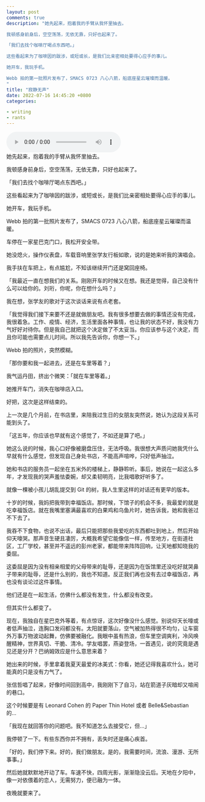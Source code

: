 ```yaml
---
layout: post
comments: true
description: "她先起来，抱着我的手臂从我怀里抽去。

我顿感身前身后，空空荡荡，无依无靠，只好也起来了。

「我们去找个咖啡厅喝点东西吧。」

这些看起来为了咖啡因的跋涉，或短或长，是我们比亲密相处要得心应手的事儿。

她开车，我玩手机。

Webb 拍的第一批照片发布了，SMACS 0723 八心八箭，船底座星云璀璨而温暖。
"
title: "寂静无声"
date: 2022-07-16 14:45:20 +0800
categories: 

- writing
- rants
---
```


<audio controls loop preload><source src="{{ site.static_base }}/downloads/audio/this_is_just_a_modern_rock_song.mp3"></audio>
<br/>
她先起来，抱着我的手臂从我怀里抽去。

我顿感身前身后，空空荡荡，无依无靠，只好也起来了。

「我们去找个咖啡厅喝点东西吧。」

这些看起来为了咖啡因的跋涉，或短或长，是我们比亲密相处要得心应手的事儿。

她开车，我玩手机。

Webb 拍的第一批照片发布了，SMACS 0723 八心八箭，船底座星云璀璨而温暖。

车停在一家星巴克门口，我松开安全带。

她没熄火，操作仪表盘，车载音响里张学友行板如歌，说的是她来听我的演唱会。

我手扶在车把上，有点尴尬，不知该继续开门还是窝回座椅。

「我最近一直在想我们的关系。刚刚开车的时候又在想。我还是觉得，自己没有什么可以给你的。刘珩，你呢，你在想什么吗？」

我在想，张学友的歌对于这次谈话来说有点老套。

「我觉得我们接下来要不还是就做朋友吧。我有很多想要去做的事情还没有完成，我很着急。工作、疫情、经济，生活里面各种事情，也让我的状态不好，我没有力气好好对待你。但是我自己就把这个决定做了不太妥当。你应该参与这个决定，而且你可能也需要点儿时间。所以我先告诉你，你想一下。」

Webb 拍的照片，突然模糊。

「那你要和我一起进去，还是在车里等着？」

我气运丹田，挤出个微笑：「就在车里等着。」

她推开车门，消失在咖啡店入口。

好把，这次是这样结束的。

上一次是几个月前，在书店里，来陪我过生日的女朋友突然说，她认为这段关系可能到头了。

「这五年，你应该也早就有这个感觉了，不如还是算了吧。」

她这么说的时候，我心口好像被磨盘压住，无法呼吸。我很想大声质问她我凭什么早就有什么感觉，但发现自己身处书店，不能高声喧哗，只好低声抽泣。

她和书店的服务员一起坐在五米外的楼梯上，静静聆听。事后，她说在一起这么多年，才发现我的哭声羞怯委婉，却又柔韧明亮，比我唱歌好听多了。

就像一棵被小孩儿胡乱提交到 Git 的树，我人生里这样的对话还有更早的版本。

十岁的时候，我妈把我带到幸福饭店。那时候，下馆子的机会不多，我最爱的就是吃幸福饭店。就在我嘴里塞满最喜欢的白果鸡和乌鱼片时，她告诉我，她和我爸过不下去了。

我吞不下食物，也说不出话，最后只能把那些我爱吃的东西都吐到地上，然后开始仰天嚎哭。那声音生硬且凄厉，大概我希望它能像信一样，传至地方，在街道社区，工厂学校，甚至并不遥远的彭州老家，都能带来阵阵回响，让天地都知晓我的委屈。

这委屈是因为没有相亲相爱的父母带来的耻辱，还是因为在饭馆里还没吃好就哭鼻子带来的耻辱，还是什么别的，我也不知道。反正我们再也没有去过幸福饭店，再也没有谈论过这件事情。

他们还是在一起生活，仿佛什么都没有发生，什么都没有改变。

但其实什么都变了。

现在，我独自在星巴克外等着，有点惊讶，这次好像没什么感觉。别说仰天长嚎或者低声抽泣，连胸口发闷都没有。太阳就要落山，空气被加热得很不均匀，让车窗外万事万物波动起舞，仿佛要被融化。我眼中虽有热浪，但车里空调爽利，冷风唤醒精神，世界真切、干脆、清冷。学友唱罢，燕姿登场，一首遇见，说的究竟是遇见还是分开？巴纳姆效应是什么意思来着？

她出来的时候，手里拿着我夏天最爱的冰美式：你看，她还记得我喜欢什么，她可能真的只是没有力气了。

张信哲唱了起来，好像时间回到高中，我刚刚下了自习，站在箭道子灰暗却又喧闹的巷口。

这个时候要是有 Leonard Cohen 的 Paper Thin Hotel 或者 Belle&Sebastian 的...

「我现在就回答你的问题吧。我不知道怎么去接受它，但...」

我停顿了一下。有些东西你并不拥有，丢失时还是痛心疾首。

「好的，我们停下来。好的，我们做朋友。是的，我需要时间，流浪、漫游、无所事事。」

然后她就默默地开动了车。车速不快，四周光影，渐渐隐没云后。天地在夕阳中，像一对依偎着的恋人，无需努力，便已融为一体。

夜晚就要来了。